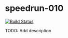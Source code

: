 # speedrun-010

[![Build Status](https://travis-ci.com/o-o-overflow/dc2019q-speedrun-010.svg?token=6XM5nywRvLrMFwxAsXj3&branch=master)](https://travis-ci.com/o-o-overflow/dc2019q-speedrun-010)

TODO: Add description
 
